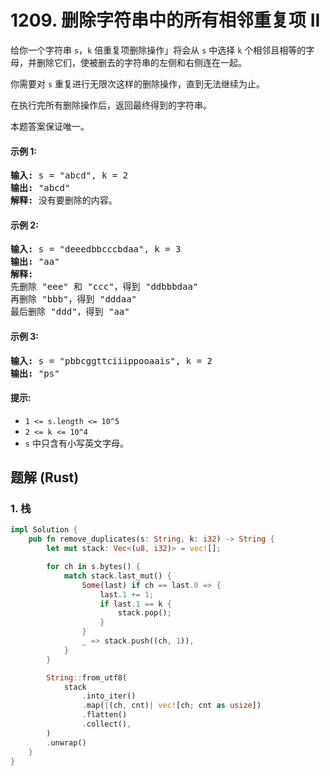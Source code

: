 # 1209. 删除字符串中的所有相邻重复项 II
给你一个字符串 `s`，`k` 倍重复项删除操作」将会从 `s` 中选择 `k` 个相邻且相等的字母，并删除它们，使被删去的字符串的左侧和右侧连在一起。

你需要对 `s` 重复进行无限次这样的删除操作，直到无法继续为止。

在执行完所有删除操作后，返回最终得到的字符串。

本题答案保证唯一。

#### 示例 1:
<pre>
<strong>输入:</strong> s = "abcd", k = 2
<strong>输出:</strong> "abcd"
<strong>解释:</strong> 没有要删除的内容。
</pre>

#### 示例 2:
<pre>
<strong>输入:</strong> s = "deeedbbcccbdaa", k = 3
<strong>输出:</strong> "aa"
<strong>解释:</strong>
先删除 "eee" 和 "ccc"，得到 "ddbbbdaa"
再删除 "bbb"，得到 "dddaa"
最后删除 "ddd"，得到 "aa"
</pre>

#### 示例 3:
<pre>
<strong>输入:</strong> s = "pbbcggttciiippooaais", k = 2
<strong>输出:</strong> "ps"
</pre>

#### 提示:
* `1 <= s.length <= 10^5`
* `2 <= k <= 10^4`
* `s` 中只含有小写英文字母。

## 题解 (Rust)

### 1. 栈
```Rust
impl Solution {
    pub fn remove_duplicates(s: String, k: i32) -> String {
        let mut stack: Vec<(u8, i32)> = vec![];

        for ch in s.bytes() {
            match stack.last_mut() {
                Some(last) if ch == last.0 => {
                    last.1 += 1;
                    if last.1 == k {
                        stack.pop();
                    }
                }
                _ => stack.push((ch, 1)),
            }
        }

        String::from_utf8(
            stack
                .into_iter()
                .map(|(ch, cnt)| vec![ch; cnt as usize])
                .flatten()
                .collect(),
        )
        .unwrap()
    }
}
```
